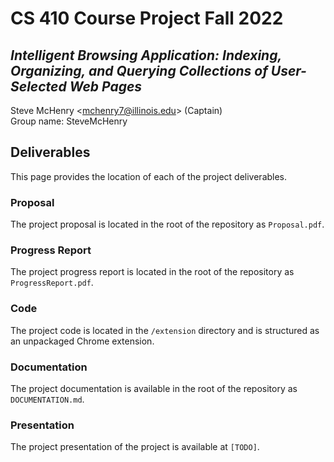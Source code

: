 # CS 410 Course Project Fall 2022
## *Intelligent Browsing Application: Indexing, Organizing, and Querying Collections of User-Selected Web Pages*

Steve McHenry <<mchenry7@illinois.edu>> (Captain)\
Group name: SteveMcHenry

## Deliverables
This page provides the location of each of the project deliverables.

### Proposal
The project proposal is located in the root of the repository as `Proposal.pdf`.

### Progress Report
The project progress report is located in the root of the repository as `ProgressReport.pdf`.

### Code
The project code is located in the `/extension` directory and is structured as an unpackaged Chrome extension.

### Documentation
The project documentation is available in the root of the repository as `DOCUMENTATION.md`.

### Presentation
The project presentation of the project is available at `[TODO]`.